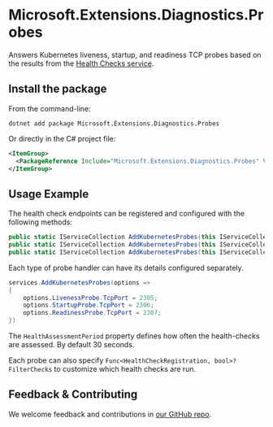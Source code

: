 # Microsoft.Extensions.Diagnostics.Probes

Answers Kubernetes liveness, startup, and readiness TCP probes based on the results from the [Health Checks service](https://learn.microsoft.com/aspnet/core/host-and-deploy/health-checks).

## Install the package

From the command-line:

```console
dotnet add package Microsoft.Extensions.Diagnostics.Probes
```

Or directly in the C# project file:

```xml
<ItemGroup>
  <PackageReference Include="Microsoft.Extensions.Diagnostics.Probes" Version="[CURRENTVERSION]" />
</ItemGroup>
```

## Usage Example

The health check endpoints can be registered and configured with the following methods:

```csharp
public static IServiceCollection AddKubernetesProbes(this IServiceCollection services)
public static IServiceCollection AddKubernetesProbes(this IServiceCollection services, IConfigurationSection section)
public static IServiceCollection AddKubernetesProbes(this IServiceCollection services, Action<KubernetesProbesOptions> configure)
```

Each type of probe handler can have its details configured separately.

```csharp
services.AddKubernetesProbes(options =>
{
    options.LivenessProbe.TcpPort = 2305;
    options.StartupProbe.TcpPort = 2306;
    options.ReadinessProbe.TcpPort = 2307;
})
```

The `HealthAssessmentPeriod` property defines how often the health-checks are assessed. By default 30 seconds.

Each probe can also specify `Func<HealthCheckRegistration, bool>? FilterChecks` to customize which health checks are run.

## Feedback & Contributing

We welcome feedback and contributions in [our GitHub repo](https://github.com/dotnet/extensions).
